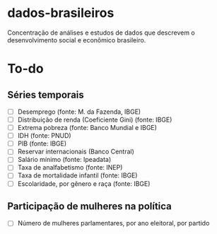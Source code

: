 # dados-brasileiros
Concentração de análises e estudos de dados que descrevem o desenvolvimento social e econômico brasileiro.

# To-do

## Séries temporais

- [ ] Desemprego (fonte: M. da Fazenda, IBGE)
- [ ] Distribuição de renda (Coeficiente Gini) (fonte: IBGE)
- [ ] Extrema pobreza (fonte: Banco Mundial e IBGE)
- [ ] IDH (fonte: PNUD)
- [ ] PIB (fonte: IBGE)
- [ ] Reservar internacionais (Banco Central)
- [ ] Salário mínimo (fonte: Ipeadata)
- [ ] Taxa de analfabetismo (fonte: INEP)
- [ ] Taxa de mortalidade infantil (fonte: IBGE)
- [ ] Escolaridade, por gênero e raça (fonte: IBGE)

## Participação de mulheres na política

- [ ] Número de mulheres parlamentares, por ano eleitoral, por partido
